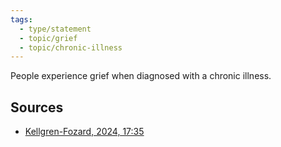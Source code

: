```yaml
---
tags: 
  - type/statement
  - topic/grief
  - topic/chronic-illness
---
```


People experience grief when diagnosed with a chronic illness.

## Sources
- [Kellgren-Fozard, 2024, 17:35](https://www.youtube.com/watch?v=bHs8sp6Han0&t=17m35s)